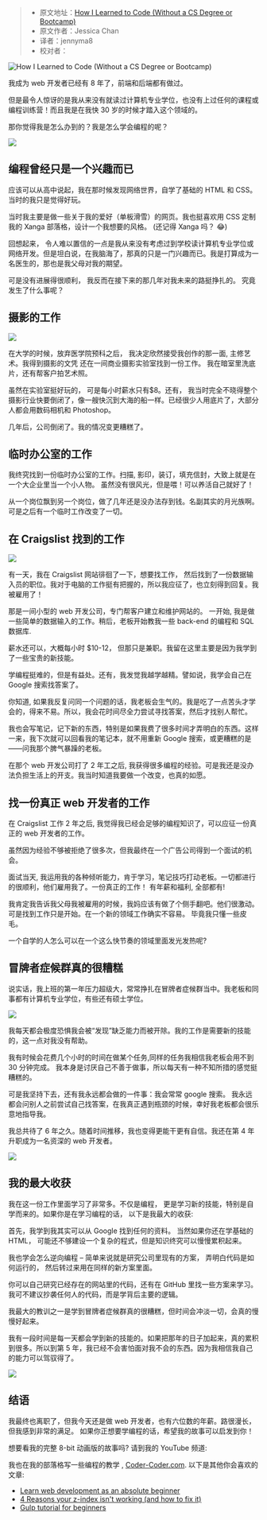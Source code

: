 
> * 原文地址：[How I Learned to Code (Without a CS Degree or Bootcamp)](https://www.freecodecamp.org/news/how-i-learned-to-code-without-a-cs-degree-or-bootcamp/)
> * 原文作者：Jessica Chan
> * 译者：jennyma8
> * 校对者：

![How I Learned to Code (Without a CS Degree or Bootcamp)](https://www.freecodecamp.org/news/content/images/size/w2000/2020/12/2560x1440-howIlearnedcoding.jpg)

我成为 web 开发者已经有 8 年了，前端和后端都有做过。

但是最令人惊讶的是我从来没有就读过计算机专业学位，也没有上过任何的课程或编程训练营！而且我是在我快 30 岁的时候才踏入这个领域的。

那你觉得我是怎么办到的？我是怎么学会编程的呢？

![](https://www.freecodecamp.org/news/content/images/2020/12/hiltc-1.JPG)

## 编程曾经只是一个兴趣而已

应该可以从高中说起，我在那时候发现网络世界，自学了基础的 HTML 和 CSS。当时的我只是觉得好玩。

当时我主要是做一些关于我的爱好（单板滑雪）的网页。我也挺喜欢用 CSS 定制我的 Xanga 部落格，设计一个我想要的风格。 (还记得 Xanga 吗？ 😂)

回想起来， 令人难以置信的一点是我从来没有考虑过到学校读计算机专业学位或网络开发。但是坦白说，在我脑海了，那真的只是一门兴趣而已。我是打算成为一名医生的，那也是我父母对我的期望。

可是没有进展得很顺利， 我反而在接下来的那几年对我未来的路挺挣扎的。 究竟发生了什么事呢？

## 摄影的工作

![](https://www.freecodecamp.org/news/content/images/2020/12/hiltc-2.JPG)

在大学的时候，放弃医学院预科之后， 我决定欣然接受我创作的那一面, 主修艺术。我得到摄影的文凭 还在一间商业摄影实验室找到一份工作。 我在暗室里洗底片，还有帮客户拍艺术照。

虽然在实验室挺好玩的， 可是每小时薪水只有$8。还有， 我当时完全不晓得整个摄影行业快要倒闭了，像一艘快沉到大海的船一样。已经很少人用底片了，大部分人都会用数码相机和 Photoshop。

几年后，公司倒闭了。我的情况变更糟糕了。

## 临时办公室的工作

我终究找到一份临时办公室的工作。扫描, 影印，装订，填充信封，大致上就是在一个大企业里当一个小人物。 虽然没有很风光，但是喂！可以养活自己就好了！

从一个岗位飘到另一个岗位，做了几年还是没办法存到钱。名副其实的月光族啊。可是之后有一个临时工作改变了一切。

## 在 Craigslist 找到的工作

![](https://www.freecodecamp.org/news/content/images/2020/12/hiltc-3.JPG)

有一天，我在 Craigslist 网站徘徊了一下，想要找工作， 然后找到了一份数据输入员的职位。我对于电脑的工作挺有把握的，所以我应征了，也立刻得到回复。我被雇用了！

那是一间小型的 web 开发公司，专门帮客户建立和维护网站的。 一开始, 我是做一些简单的数据输入的工作。稍后，老板开始教我一些 back-end 的编程和 SQL 数据库.

薪水还可以，大概每小时 $10-12， 但那只是兼职。我留在这里主要是因为我学到了一些宝贵的新技能。

学编程挺难的，但是有益处。还有，我发觉我越学越精。譬如说，我学会自己在 Google 搜索找答案了。

你知道, 如果我反复问同一个问题的话，我老板会生气的。我是吃了一点苦头才学会的，得来不易。所以，我会花时间尽全力尝试寻找答案，然后才找别人帮忙。

我也会写笔记，记下新的东西，特别是如果我费了很多时间才弄明白的东西。这样一来，我下次就可以回看我的笔记本，就不用重新 Google 搜索，或更糟糕的是——问我那个脾气暴躁的老板。

在那个 web 开发公司打了 2 年工之后, 我获得很多编程的经验。可是我还是没办法负担生活上的开支。我当时知道我要做一个改变，也真的如愿。

## 找一份真正 web 开发者的工作

在 Craigslist 工作 2 年之后, 我觉得我已经会足够的编程知识了，可以应征一份真正的 web 开发者的工作。

虽然因为经验不够被拒绝了很多次，但我最终在一个广告公司得到一个面试的机会。

面试当天, 我运用我的各种倾听能力，肯于学习，笔记技巧打动老板。一切都进行的很顺利，他们雇用我了。一份真正的工作！ 有年薪和福利, 全部都有!

我肯定我告诉我父母我被雇用的时候，我妈应该有做了个侧手翻吧。他们很激动。可是找到工作只是开始。在一个新的领域工作确实不容易。 毕竟我只懂一些皮毛。

一个自学的人怎么可以在一个这么快节奏的领域里面发光发热呢?

## 冒牌者症候群真的很糟糕

说实话，我上班的第一年压力超级大，常常挣扎在冒牌者症候群当中。我老板和同事都有计算机专业学位，有些还有硕士学位。

![](https://www.freecodecamp.org/news/content/images/2020/12/hiltc-4.JPG)

我每天都会极度恐惧我会被“发现”缺乏能力而被开除。我的工作是需要新的技能的，这一点对我没有帮助。

我有时候会花费几个小时的时间在做某个任务,同样的任务我相信我老板会用不到 30 分钟完成。 我本身是讨厌自己不善于做事，所以每天有一种不知所措的感觉挺糟糕的。

可是我坚持下去，还有我永远都会做的一件事：我会常常 google 搜索。 我永远都会问别人之前尝试自己找答案，在我真正遇到瓶颈的时候，幸好我老板都会很乐意地指导我。

我总共待了 6 年之久。随着时间推移，我也变得更能干更有自信。我还在第 4 年升职成为一名资深的 web 开发者。

![](https://www.freecodecamp.org/news/content/images/2020/12/hiltc-7.JPG)

## 我的最大收获

我在这一份工作里面学习了非常多。不仅是编程， 更是学习新的技能，特别是自学而来的。如果你是在学习编程的话， 以下是我最大的收获:

首先，我学到我其实可以从 Google 找到任何的资料。 当然如果你还在学基础的 HTML， 可能还不够建设一个复杂的程式，但是知识终究可以慢慢累积起来。

我也学会怎么逆向编程 – 简单来说就是研究公司里现有的方案， 弄明白代码是如何运行的， 然后转过来用在同样的新方案里面。

你可以自己研究已经存在的网站里的代码，还有在 GitHub 里找一些方案来学习。我可不建议抄袭任何人的代码，而是学背后主要的逻辑。

我最大的教训之一是学到冒牌者症候群真的很糟糕，但时间会冲淡一切，会真的慢慢好起来。

我有一段时间是每一天都会学到新的技能的。如果把那年的日子加起来，真的累积到很多。所以到第 5 年，我已经不会害怕面对我不会的东西。因为我相信我自己的能力可以驾驭得了。

![](https://www.freecodecamp.org/news/content/images/2020/12/hiltc-6.JPG)

## 结语

我最终也离职了，但我今天还是做 web 开发者，也有六位数的年薪。路很漫长，但我感到非常的满足。 如果你正想要学编程的话，希望我的故事可以启发到你！ 

想要看我的完整 8-bit 动画版的故事吗? 请到我的 YouTube 频道:

我也在我的部落格写一些编程的教学 ,  [Coder-Coder.com][1]. 以下是其他你会喜欢的文章:

-   [Learn web development as an absolute beginner][2]
-   [4 Reasons your z-index isn't working (and how to fix it)][3]
-   [Gulp tutorial for beginners][4]

[1]: https://coder-coder.com/
[2]: https://coder-coder.com/learn-web-development/
[3]: https://coder-coder.com/z-index-isnt-working/
[4]: https://coder-coder.com/gulp-tutorial-beginners/
